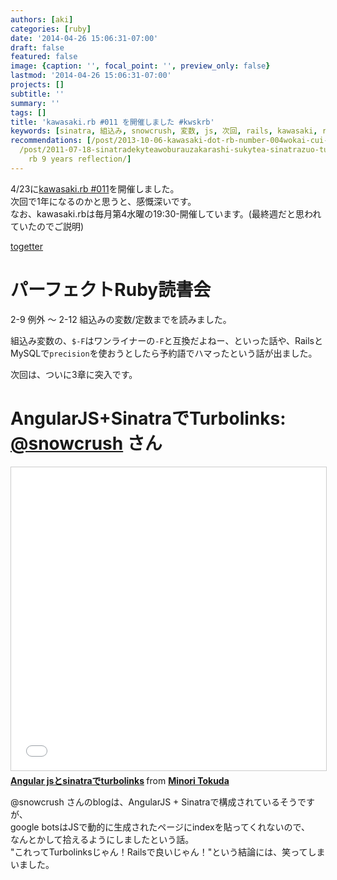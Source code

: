 ```yaml
---
authors: [aki]
categories: [ruby]
date: '2014-04-26 15:06:31-07:00'
draft: false
featured: false
image: {caption: '', focal_point: '', preview_only: false}
lastmod: '2014-04-26 15:06:31-07:00'
projects: []
subtitle: ''
summary: ''
tags: []
title: 'kawasaki.rb #011 を開催しました #kwskrb'
keywords: [sinatra, 組込み, snowcrush, 変数, js, 次回, rails, kawasaki, rb, 水曜]
recommendations: [/post/2013-10-06-kawasaki-dot-rb-number-004wokai-cui-simasita-number-kwskrb/,
  /post/2011-07-18-sinatradekyteawoburauzakarashi-sukytea-sinatrazuo-tutemita/, /post/2022-06-18-kawasaki
    rb 9 years reflection/]
---
```


4/23に[kawasaki.rb #011](http://kawasakirb.doorkeeper.jp/events/10187)を開催しました。  
次回で1年になるのかと思うと、感慨深いです。  
なお、kawasaki.rbは毎月第4水曜の19:30-開催しています。(最終週だと思われていたのでご説明)

[togetter](http://togetter.com/li/659659)

# パーフェクトRuby読書会

2-9 例外 〜 2-12 組込みの変数/定数までを読みました。

組込み変数の、`$-F`はワンライナーの`-F`と互換だよねー、といった話や、RailsとMySQLで`precision`を使おうとしたら予約語でハマったという話が出ました。

次回は、ついに3章に突入です。

# AngularJS+SinatraでTurbolinks: [@snowcrush](https://twitter.com/snowcrush) さん

<iframe src="//www.slideshare.net/slideshow/embed_code/key/4x7qUwiCK5o84T" width="595" height="485" frameborder="0" marginwidth="0" marginheight="0" scrolling="no" style="border:1px solid #CCC; border-width:1px; margin-bottom:5px; max-width: 100%;" allowfullscreen> </iframe> <div style="margin-bottom:5px"> <strong> <a href="//www.slideshare.net/minoritokuda/angular-jssinatraturbolinks" title="Angular jsとsinatraでturbolinks" target="_blank">Angular jsとsinatraでturbolinks</a> </strong> from <strong><a href="//www.slideshare.net/minoritokuda" target="_blank">Minori Tokuda</a></strong> </div>

@snowcrush さんのblogは、AngularJS + Sinatraで構成されているそうですが、  
google botsはJSで動的に生成されたページにindexを貼ってくれないので、  
なんとかして拾えるようにしましたという話。  
"これってTurbolinksじゃん！Railsで良いじゃん！"という結論には、笑ってしまいました。